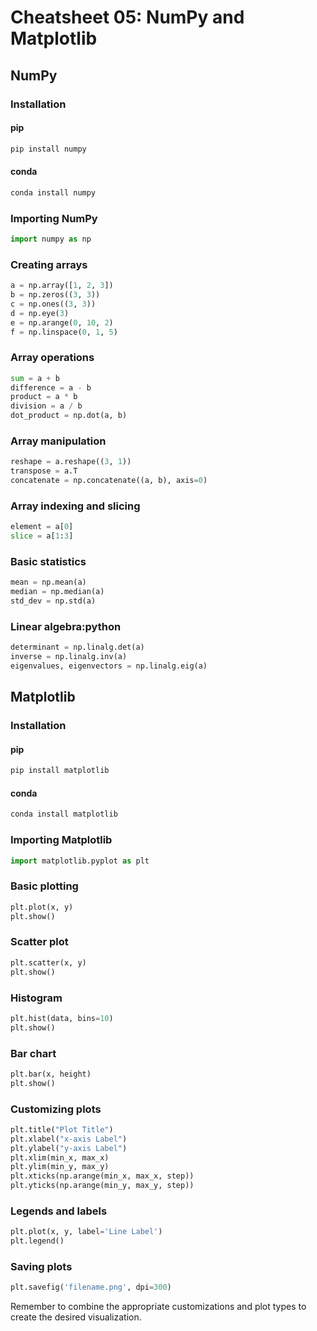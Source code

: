 # Cheatsheet 05: NumPy and Matplotlib

## NumPy

### Installation
#### pip
```python
pip install numpy
```
#### conda
```python
conda install numpy
```

### Importing NumPy
```python
import numpy as np
```

### Creating arrays

```python
a = np.array([1, 2, 3])
b = np.zeros((3, 3))
c = np.ones((3, 3))
d = np.eye(3)
e = np.arange(0, 10, 2)
f = np.linspace(0, 1, 5)
```

### Array operations
```python
sum = a + b
difference = a - b
product = a * b
division = a / b
dot_product = np.dot(a, b)
```

### Array manipulation
```python
reshape = a.reshape((3, 1))
transpose = a.T
concatenate = np.concatenate((a, b), axis=0)
```

### Array indexing and slicing
```python
element = a[0]
slice = a[1:3]
```

### Basic statistics
```python
mean = np.mean(a)
median = np.median(a)
std_dev = np.std(a)
```

### Linear algebra:python
```python
determinant = np.linalg.det(a)
inverse = np.linalg.inv(a)
eigenvalues, eigenvectors = np.linalg.eig(a)
```

## Matplotlib

### Installation

#### pip
```python
pip install matplotlib
```

#### conda
```python
conda install matplotlib
```

### Importing Matplotlib
```python
import matplotlib.pyplot as plt
```

### Basic plotting
```python
plt.plot(x, y)
plt.show()
```

### Scatter plot
```python
plt.scatter(x, y)
plt.show()
```

### Histogram
```python
plt.hist(data, bins=10)
plt.show()
```

### Bar chart
```python
plt.bar(x, height)
plt.show()
```

### Customizing plots
```python
plt.title("Plot Title")
plt.xlabel("x-axis Label")
plt.ylabel("y-axis Label")
plt.xlim(min_x, max_x)
plt.ylim(min_y, max_y)
plt.xticks(np.arange(min_x, max_x, step))
plt.yticks(np.arange(min_y, max_y, step))
```

### Legends and labels
```python
plt.plot(x, y, label='Line Label')
plt.legend()
```

### Saving plots
```python
plt.savefig('filename.png', dpi=300)
```

Remember to combine the appropriate customizations and plot types to create the desired visualization.
